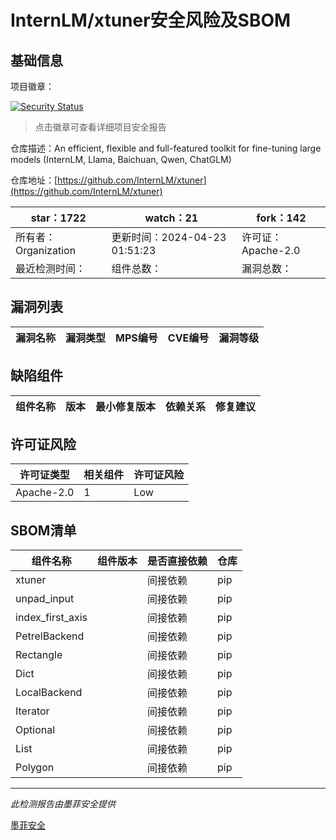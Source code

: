 # InternLM/xtuner安全风险及SBOM

## 基础信息

项目徽章：

[![Security Status](https://www.murphysec.com/platform3/v31/badge/1782488906513715200.svg)](https://www.murphysec.com/console/report/1698039061376974848/1782488906513715200)

> 点击徽章可查看详细项目安全报告

仓库描述：An efficient, flexible and full-featured toolkit for fine-tuning large models (InternLM, Llama, Baichuan, Qwen, ChatGLM)

仓库地址：[https://github.com/InternLM/xtuner](https://github.com/InternLM/xtuner)

| star：1722 | watch：21 | fork：142 |
| ----------- | -------------- | ------------ |
| 所有者：Organization | 更新时间：2024-04-23 01:51:23 | 许可证：Apache-2.0 |
| 最近检测时间： | 组件总数： | 漏洞总数： |




## 漏洞列表

| 漏洞名称 | 漏洞类型 | MPS编号 | CVE编号 | 漏洞等级 |
| ------- | ------ | ------- | ------ | ----- |





## 缺陷组件

| 组件名称 | 版本 | 最小修复版本 | 依赖关系 | 修复建议 |
| -------- | ---- | ------------ | -------- | -------- |





## 许可证风险

| 许可证类型 | 相关组件 | 许可证风险 |
| ---------- | -------- | ---------- |
|Apache-2.0|1|Low|




## SBOM清单

| 组件名称 | 组件版本 | 是否直接依赖 | 仓库 |
| -------- | -------- | ------------ | ---- |
|xtuner||间接依赖|pip|
|unpad_input||间接依赖|pip|
|index_first_axis||间接依赖|pip|
|PetrelBackend||间接依赖|pip|
|Rectangle||间接依赖|pip|
|Dict||间接依赖|pip|
|LocalBackend||间接依赖|pip|
|Iterator||间接依赖|pip|
|Optional||间接依赖|pip|
|List||间接依赖|pip|
|Polygon||间接依赖|pip|


------

*此检测报告由墨菲安全提供*

[墨菲安全](www.murphysec.com)